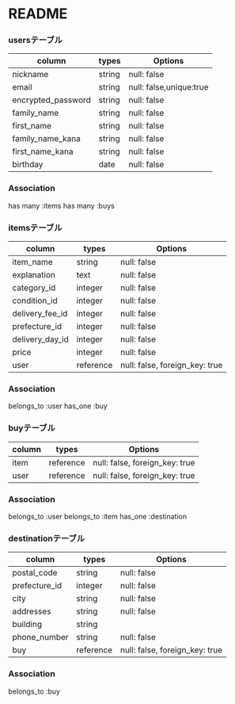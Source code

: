 # README

### usersテーブル
|column            |types |Options                |
|------------------|------|-----------------------|
|nickname          |string|null: false            |
|email             |string|null: false,unique:true|
|encrypted_password|string|null: false            |
|family_name       |string|null: false            |
|first_name        |string|null: false            |
|family_name_kana  |string|null: false            |
|first_name_kana   |string|null: false            |
|birthday          |date  |null: false            |

### Association
has many :items
has many :buys

### itemsテーブル
|column          |types        |Options                       |
|----------------|-------------|------------------------------|
|item_name       |string       |null: false                   |
|explanation     |text         |null: false                   |
|category_id     |integer      |null: false                   |
|condition_id    |integer      |null: false                   |
|delivery_fee_id |integer      |null: false                   |
|prefecture_id   |integer      |null: false                   |
|delivery_day_id |integer      |null: false                   |
|price           |integer      |null: false                   |
|user            |reference    |null: false, foreign_key: true|

### Association
belongs_to :user
has_one :buy

### buyテーブル
|column     |types    |Options                       |
|-----------|---------|------------------------------|
|item       |reference|null: false, foreign_key: true|
|user       |reference|null: false, foreign_key: true|

### Association
belongs_to :user
belongs_to :item
has_one :destination

### destinationテーブル
|column      |types  |Options                       |
|--------------|---------|------------------------------|
|postal_code   |string   |null: false                   |
|prefecture_id |integer  |null: false                   |
|city          |string   |null: false                   |
|addresses     |string   |null: false                   |
|building      |string   |                              |
|phone_number  |string   |null: false                   |
|buy           |reference|null: false, foreign_key: true|

### Association
belongs_to :buy




